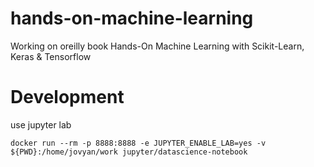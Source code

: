 # hands-on-machine-learning
Working on oreilly book Hands-On Machine Learning with Scikit-Learn, Keras &amp; Tensorflow

# Development

use jupyter lab
```
docker run --rm -p 8888:8888 -e JUPYTER_ENABLE_LAB=yes -v ${PWD}:/home/jovyan/work jupyter/datascience-notebook
```